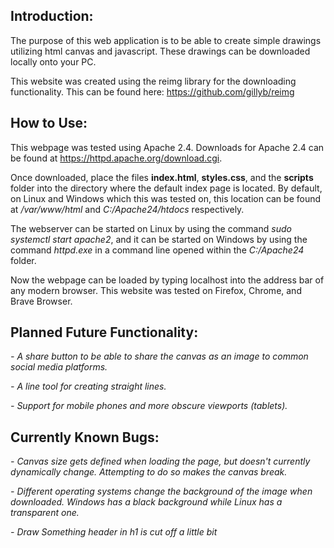 ## Introduction:

The purpose of this web application is to be able to create simple
drawings utilizing html canvas and javascript. These drawings can be 
downloaded locally onto your PC.

This website was created using the reimg library for the downloading
functionality. This can be found here: https://github.com/gillyb/reimg

## How to Use:

This webpage was tested using Apache 2.4. Downloads for Apache 2.4 can be 
found at https://httpd.apache.org/download.cgi.

Once downloaded, place the files **index.html**, **styles.css**, and 
the **scripts** folder into the directory where the default index
page is located. By default, on Linux and Windows which this was tested
on, this location can be found at */var/www/html* and 
*C:/Apache24/htdocs* respectively.

The webserver can be started on Linux by using the command 
*sudo systemctl start apache2*, and it can be started on Windows
by using the command *httpd.exe* in a command line opened within the
*C:/Apache24* folder.

Now the webpage can be loaded by typing localhost into the address bar
of any modern browser. This website was tested on Firefox, Chrome, and
Brave Browser.

## Planned Future Functionality:

*- A share button to be able to share the canvas as an image to common
social media platforms.*

*- A line tool for creating straight lines.*

*- Support for mobile phones and more obscure viewports (tablets).*

## Currently Known Bugs:

*- Canvas size gets defined when loading the page, but doesn't currently 
dynamically change. Attempting to do so makes the canvas break.*

*- Different operating systems change the background of the image when
downloaded. Windows has a black background while Linux has a transparent
one.*

*- Draw Something header in h1 is cut off a little bit*
